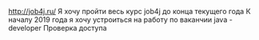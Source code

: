 http://job4j.ru/
Я хочу пройти весь курс job4j до конца текущего года
К началу 2019 года я хочу устроиться на работу по ваканчии java - developer
Проверка доступа